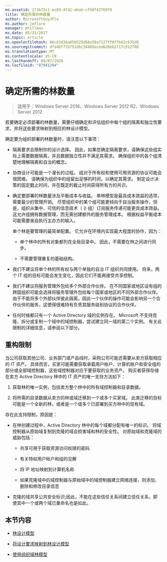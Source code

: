 ```yaml
---
ms.assetid: 173b72c1-ac83-4f42-abab-cf58f43769f0
title: 确定所需的林数量
author: MicrosoftGuyJFlo
ms.author: joflore
manager: mtillman
ms.date: 05/31/2017
ms.topic: article
ms.openlocfilehash: 66c63d36a05b525d60a58a7127ff0ffb62c635d8
ms.sourcegitcommit: dfa48f77b751dbc34409aced628eb2f17c912f08
ms.translationtype: MT
ms.contentlocale: zh-CN
ms.lasthandoff: 08/07/2020
ms.locfileid: "87941294"
---
```

# <a name="determining-the-number-of-forests-required"></a>确定所需的林数量

>适用于：Windows Server 2016、Windows Server 2012 R2、Windows Server 2012

若要确定必须部署的林数量，需要仔细确定和评估组织中每个组的隔离和独立性要求，并将这些要求映射到相应的林设计模型。

确定要为组织部署的林数量时，请注意以下事项：

-   隔离要求会限制你的设计选择。 因此，如果您确定隔离要求，请确保这些组实际上需要数据隔离，并且数据独立性并不满足其需求。 确保组织中的各个组清楚地理解隔离和自治的概念。

-   协商设计可能是一个漫长的过程。 组对于所有权和使用可用资源的协议可能会很困难。 请确保为组织中的组留出足够的时间，以确定其需求。 制定设计决策的固定截止时间，并在既定的截止时间获得所有方的共识。

-   确定要部署的林数量涉及平衡成本与收益。 单林模型是最具成本效益的选项，需要最少的管理开销。 尽管组织中的某个组可能更倾向于自治服务操作，但是，组织从集中、可信的信息技术（ () 组）订阅服务传递可能更具成本效益。 这允许组拥有数据管理，而无需创建额外的服务管理成本。 根据权益平衡成本可能需要来自执行主办方的输入。

    单个林是要管理的最简单配置。 它允许在环境内实现最大程度的协作，因为：

    -   单个林中的所有对象都列在全局目录中。 因此，不需要在林之间进行同步。

    -   不需要管理重复的基础结构。

-   我们不建议将单个林的所有权与两个单独的自治 IT 组织共同使用。 将来，两个 IT 组的目标可能会发生变化，因此它们不能再接受共享控制。

-   我们不建议将服务管理外包给多个外部合作伙伴。 在不同国家或地区设有组的跨国组织可能会选择将服务管理外包给每个国家或地区的不同外部合作伙伴。 由于不能将多个外部伙伴彼此隔离，因此一个伙伴的操作可能会影响另一个合作伙伴的服务，这使得很难持有负责其服务级别协议的合作伙伴。

-   任何时候都只有一个 Active Directory 域的实例存在。 Microsoft 不支持克隆、拆分或复制一个域中的域控制器，尝试建立同一域的第二个实例。 有关此限制的详细信息，请参阅以下部分。

## <a name="restructuring-limitations"></a>重构限制
当公司获取其他公司、业务部门或产品线时，采购公司可能还需要从卖方获取相应的 IT 资产。 具体而言，买家可能需要获取承载用户帐户、计算机帐户和安全组的部分或全部域控制器，这些域控制器对应于要获取的业务资产。 购买者获得存储在卖方 Active Directory 林中的 IT 资产的唯一支持方法如下：

1.  获取林的唯一实例，包括卖方整个林中的所有域控制器和目录数据。

2.  将所需的目录数据从卖方的林或域迁移到一个或多个买家域。 此类迁移的目标可能是一个全新的林，或者是一个或多个已部署到买方林中的现有域。

存在此支持限制，原因是：

-   在林创建过程中，Active Directory 林中的每个域都分配有唯一的标识。 将域控制器从原始域复制到克隆的域会损害域和林的安全性。 对原始域和克隆域的威胁包括：

    -   共享可用于获取资源访问权限的密码

    -   有关特权用户帐户和组的见解

    -   将 IP 地址映射到计算机名称

    -   如果克隆域中的域控制器与原始域中的域控制器建立网络连接，则添加、删除和修改目录信息

-   克隆的域共享公共安全标识;因此，不能在这些信任关系间建立信任关系，即使其中一个或两个域已重命名也是如此。

## <a name="in-this-section"></a>本节内容

-   [林设计模型](/previous-versions/windows/it-pro/windows-server-2008-R2-and-2008/cc770439(v=ws.10))

-   [将设计要求映射到林设计模型](Forest-Design-Models.md)

-   [使用组织域林模型](../../ad-ds/plan/Using-the-Organizational-Domain-Forest-Model.md)

